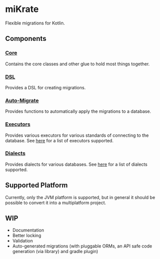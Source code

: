 # miKrate

Flexible migrations for Kotlin.

## Components

### [Core](./core)

Contains the core classes and other glue to hold most things together.

### [DSL](./dsl)

Provides a DSL for creating migrations.

### [Auto-Migrate](./auto-migrate)

Provides functions to automatically apply the migrations to a database.

### [Executors](./executors)

Provides various executors for various standards of connecting to the database.
See [here](./executors/README.md#supported-executors) for a list of executors supported.

### [Dialects](./dialects)

Provides dialects for various databases. See [here](./dialects/README.md#supported-dialects) for a list of dialects
supported.

## Supported Platform

Currently, only the JVM platform is supported, but in general it should be possible to convert it into a multiplatform
project.

## WIP

- Documentation
- Better locking
- Validation
- Auto-generated migrations (with pluggable ORMs, an API safe code generation (via library) and gradle plugin)
